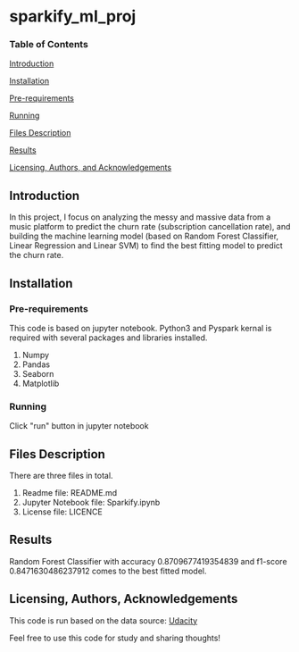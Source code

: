 # sparkify_ml_proj
### Table of Contents

[Introduction](#introduction)

[Installation](#installation)

[Pre-requirements](#requirement)

[Running](#runnig)

[Files Description](#filedescription)

[Results](#results)

[Licensing, Authors, and Acknowledgements](#license)

## Introduction <a name="introduction"></a>
In this project, I focus on analyzing the messy and massive data from a music platform to predict the churn rate (subscription cancellation rate), and building the machine learning model (based on Random Forest Classifier, Linear Regression and Linear SVM) to find the best fitting model to predict the churn rate.

## Installation <a name="installation"></a>

### Pre-requirements<a name="requirement"></a>
This code is based on jupyter notebook. Python3 and Pyspark kernal is required with several packages and libraries installed.

1. Numpy
2. Pandas
3. Seaborn
4. Matplotlib
### Running<a name="running"></a>

Click "run" button in jupyter notebook

## Files Description<a name="filedescription"></a>
There are three files in total.
1. Readme file: README.md
2. Jupyter Notebook file: Sparkify.ipynb
3. License file: LICENCE

## Results<a name="results"></a>

Random Forest Classifier with accuracy 0.8709677419354839 and f1-score 0.8471630486237912 comes to the best fitted model.

## Licensing, Authors, Acknowledgements<a name="license"></a>
This code is run based on the data source: [Udacity](https://classroom.udacity.com/nanodegrees/nd025/)

Feel free to use this code for study and sharing thoughts!
